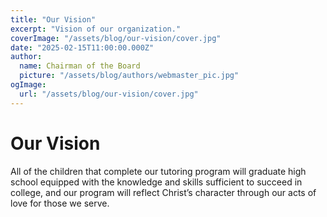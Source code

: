 ```yaml
---
title: "Our Vision"
excerpt: "Vision of our organization."
coverImage: "/assets/blog/our-vision/cover.jpg"
date: "2025-02-15T11:00:00.000Z"
author:
  name: Chairman of the Board
  picture: "/assets/blog/authors/webmaster_pic.jpg"
ogImage:
  url: "/assets/blog/our-vision/cover.jpg"
---
```


# Our Vision
All of the children that complete our tutoring program will graduate high school equipped with the knowledge and skills sufficient to succeed in college, and our program will reflect Christ’s  character through our acts of love for those we serve.